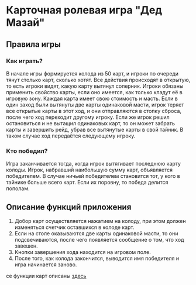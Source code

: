 # Карточная ролевая игра "Дед Мазай"  
## Правила игры

### Как играть?

В начале игры формируется колода из 50 карт, и игроки по очереди тянут столько карт, сколько хотят. Все действия происходят в открытую, то есть игроки видят, какую карту вытянул соперник. Игроки обязаны применить свойство карты, если оно имеется, как только кладут её в игровую зону. Каждая карта имеет свою стоимость и масть. Если в один заход были вытянуты две карты одинаковой масти, игрок теряет все открытые карты в этот ход, и они отправляются в стопку сброса, после чего ход переходит другому игроку. Если же игрок решил остановиться и не вытащил одинаковых карт, то он может забрать карты и завершить рейд, убрав все вытянутые карты в свой тайник. В таком случае ход передаётся следующему игроку.  

### Кто победил?

Игра заканчивается тогда, когда игрок вытягивает последнюю карту колоды. Игрок, набравший наибольшую сумму карт, объявляется победителем. В случае ничьей победителем становится тот, у кого в тайнике больше всего карт. Если их поровну, то победа делится пополам.  

## Описание функций приложения
1. Добор карт осуществляется нажатием на колоду, при этом должен изменяться счетчик оставшихся в колоде карт.
2. Если на столе оказываются две карты одинаковой масти, то они подсвечиваются, после чего появляется сообщение о том, что ход завешен.
3. Кнопки завершения хода находится на игровом поле.
4. После того, как колода закончится, выводится имя победителя и игра начинается заново.


се функции карт описаны [здесь](features/README.md)
